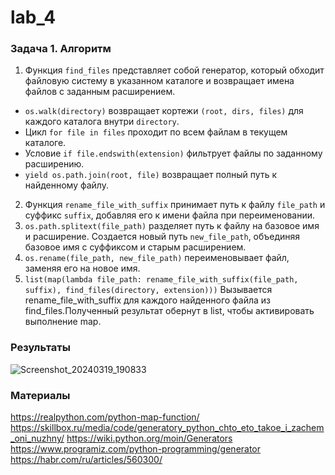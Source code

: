 # lab_4

### Задача 1. Алгоритм
1. Функция `find_files` представляет собой генератор, который обходит файловую систему в указанном каталоге и возвращает имена файлов с заданным расширением.
  - `os.walk(directory)` возвращает кортежи `(root, dirs, files)` для каждого каталога внутри `directory`.
  - Цикл `for file in files` проходит по всем файлам в текущем каталоге.
  - Условие `if file.endswith(extension)` фильтрует файлы по заданному расширению.
  - `yield os.path.join(root, file)` возвращает полный путь к найденному файлу.
2. Функция `rename_file_with_suffix` принимает путь к файлу `file_path` и суффикс `suffix`, добавляя его к имени файла при переименовании.
3. `os.path.splitext(file_path)` разделяет путь к файлу на базовое имя и расширение. Создается новый путь `new_file_path`, объединяя базовое имя с суффиксом и старым расширением.
4. `os.rename(file_path, new_file_path)` переименовывает файл, заменяя его на новое имя.
5. `list(map(lambda file_path: rename_file_with_suffix(file_path, suffix), find_files(directory, extension)))`
 Вызывается rename_file_with_suffix для каждого найденного файла из find_files.Полученный результат обернут в list, чтобы активировать выполнение map.


### Результаты
![Screenshot_20240319_190833](https://github.com/ban-tyan/lab_python/assets/145260845/522270b0-fc69-4820-874d-47b8fd72098d)


### Материалы
https://realpython.com/python-map-function/
https://skillbox.ru/media/code/generatory_python_chto_eto_takoe_i_zachem_oni_nuzhny/
https://wiki.python.org/moin/Generators
https://www.programiz.com/python-programming/generator
https://habr.com/ru/articles/560300/
